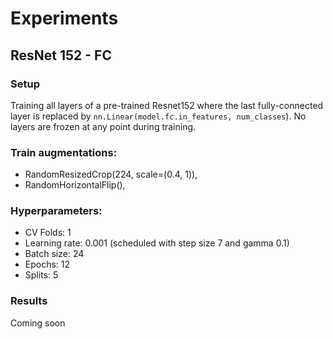 # Experiments 

## ResNet 152 - FC

### Setup
Training all layers of a pre-trained Resnet152 where the last fully-connected layer is replaced by `nn.Linear(model.fc.in_features, num_classes`).
No layers are frozen at any point during training.

### Train augmentations:
  - RandomResizedCrop(224, scale=(0.4, 1)),
  - RandomHorizontalFlip(),

### Hyperparameters:
  - CV Folds: 1
  - Learning rate: 0.001 (scheduled with step size 7 and gamma 0.1)
  - Batch size: 24
  - Epochs: 12
  - Splits: 5
  
### Results
Coming soon
